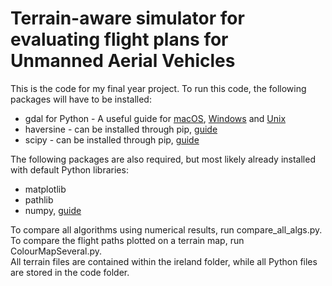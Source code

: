 # Terrain-aware simulator for evaluating flight plans for Unmanned Aerial Vehicles
This is the code for my final year project. To run this code, the following packages will have to be installed:
 - gdal for Python - A useful guide for [macOS](https://gist.github.com/kelvinn/f14f0fc24445a7994368f984c3e37724), [Windows](https://pypi.org/project/GDAL/) and [Unix](https://mothergeo-py.readthedocs.io/en/latest/development/how-to/gdal-ubuntu-pkg.html)
 - haversine - can be installed through pip, [guide](https://pypi.org/project/haversine/)
 - scipy - can be installed through pip, [guide](https://scipy.org/install/)

The following packages are also required, but most likely already installed with default Python libraries:
 - matplotlib
 - pathlib
 - numpy, [guide](https://numpy.org/install/)

To compare all algorithms using numerical results, run compare_all_algs.py.
To compare the flight paths plotted on a terrain map, run ColourMapSeveral.py.  
All terrain files are contained within the ireland folder, while all Python files are stored in the code folder.
